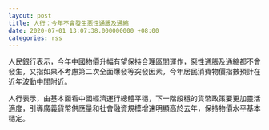 ```yaml
---
layout: post
title: 人行：今年不會發生惡性通脹及通縮
date: 2020-07-01 13:07:38.000000000 +08:00
categories: rss
---
```


人民銀行表示，今年中國物價升幅有望保持合理區間運作，惡性通脹及通縮都不會發生，又指如果不考慮第二次全面爆發等突發因素，今年居民消費物價指數預計在近年波動中間附近。

人行表示，由基本面看中國經濟運行總體平穩，下一階段穩的貨幣政策要更加靈活適度，引導廣義貨幣供應量和社會融資規模增速明顯高於去年，保持物價水平基本穩定。
